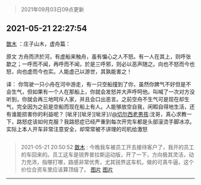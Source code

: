 > 2021年09月03日09点更新
<link rel="stylesheet" href="https://cdn.jsdelivr.net/gh/taotie6/sampleJSON@main/css/photo_show.css">


 ## 2021-05-21 22:27:54 

 [㪚木](https://www.coolapk.com/feed/27130749?shareKey=NWE1NGFmY2FmNWJiNjEzMTc3Zjc~) ：庄子山木，虚舟篇：

原文
方舟而济於河，有虚船来触舟，虽有惼心之人不怒。有一人在其上，则呼张歙之；一呼而不闻，再呼而不闻，於是三呼邪，则必以恶声随之。向也不怒而今也怒，向也虚而今也实。人能虚己以游世，其孰能害之！

译：
你驾驶一只小舟在河中游走，有一只空船撞到了你<!--break-->，虽然你脾气不好但是不会生气，但如果有一个人在那船上，你就会发怒并大声呼呵他。叫喊了一次对方没听到，你就会再三地呵斥人家，并且会口出恶言。之前空舟不生气可是现在却生气，完全因为之前是空船而现在船上有人。人能够放空自我，闲暇自得地生活，还有谁能损害你的利益呢？
[呲牙][呲牙][呲牙]//<a class="feed-link-uname" href="/u/切尔西老男孩">@切尔西老男孩</a>:沈哥，真心求教一下，路怒症该如何克服？我路怒症已经严重到每次开完车都是头部滚烫手脚冰凉。实际上本人开车非常注意安全，却常常被不讲理的司机给激怒 

<div class="album">
<img class="img-item" src="" />
</div>

> 2021-05-21 20:50:52 
> [㪚木](https://www.coolapk.com/feed/27128791?shareKey=ZWM3YjM5ZjE1ZTcwNjEzMTc3Zjc~) : 今晚我车被员工开去接待客户了，我开的员工的车回来的。员工这车是锐界普拉斯运动版，开了一下，方向极其灵活，动力充沛，指哪打哪，路感非常优秀，尤其锐界这车机，做的可真牛逼，这个价位合资车里应该算顶级了。 
[图片](http://image.coolapk.com/feed/2021/0521/20/1081091_f33879c8_1445_5639@2494x3325.jpeg)
[图片](http://image.coolapk.com/feed/2021/0521/20/1081091_4af15d63_1445_5642@2494x3325.jpeg)

 ------- 

